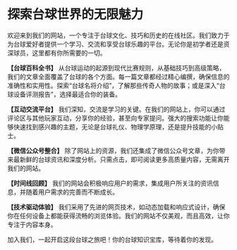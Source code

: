 # 探索台球世界的无限魅力

欢迎来到我们的网站，一个专注于台球文化、技巧和历史的在线社区。我们致力于为台球爱好者提供一个学习、交流和享受台球乐趣的平台。无论你是初学者还是资深球员，这里都有你所需要的一切。

**【台球百科全书】**
从台球运动的起源到现代比赛规则，从基础技巧到高级策略，我们的文章全面覆盖了台球的各个方面。每一篇文章都经过精心编撰，确保信息的准确性和实用性。探索“台球名将介绍”，了解那些传奇人物的故事；或是深入“台球设备评测报告”，选择最适合你的装备。

**【互动交流平台】**
我们深知，交流是学习的关键。在我们的网站上，你可以通过评论区与其他玩家互动，分享你的经验，甚至向专家提问。强大的搜索功能让你能够快速找到感兴趣的主题，无论是台球礼仪、物理学原理，还是提升技能的小贴士。

**【微信公众号整合】**
除了网站上的资源，我们还集成了微信公众号文章，为你带来最新鲜的台球资讯和深度分析。只需点击，即可阅读更多高质量内容，无需离开我们的网站。

**【时间线回顾】**
我们的网站会积极响应用户的需求，集成用户所关注的资讯信息，并随着用户需求的完善而不断成长。

**【技术驱动体验】**
我们采用了先进的网页技术，如动态加载和响应式设计，确保你在任何设备上都能获得流畅的浏览体验。我们的网站不仅美观，而且高效，让你专注于内容本身。

加入我们，一起开启这段台球之旅吧！你的台球知识宝库，等待着你的发现。